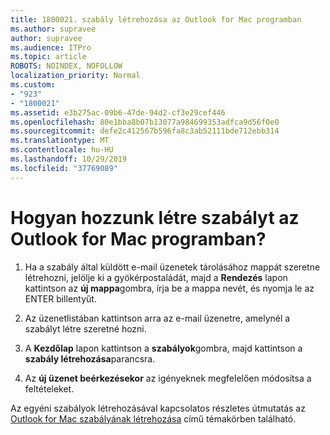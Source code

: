 ```yaml
---
title: 1800021. szabály létrehozása az Outlook for Mac programban
ms.author: supravee
author: supravee
ms.audience: ITPro
ms.topic: article
ROBOTS: NOINDEX, NOFOLLOW
localization_priority: Normal
ms.custom:
- "923"
- "1800021"
ms.assetid: e3b275ac-09b6-47de-94d2-cf3e29cef446
ms.openlocfilehash: 80e1bba8b07b13077a984699353adfca9d56f0e0
ms.sourcegitcommit: defe2c412567b596fa8c3ab52111bde712ebb314
ms.translationtype: MT
ms.contentlocale: hu-HU
ms.lasthandoff: 10/29/2019
ms.locfileid: "37769089"
---
```

# <a name="how-to-create-a-rule-in-outlook-for-mac"></a>Hogyan hozzunk létre szabályt az Outlook for Mac programban?

1. Ha a szabály által küldött e-mail üzenetek tárolásához mappát szeretne létrehozni, jelölje ki a gyökérpostaládát, majd a **Rendezés** lapon kattintson az **új mappa**gombra, írja be a mappa nevét, és nyomja le az ENTER billentyűt.

2. Az üzenetlistában kattintson arra az e-mail üzenetre, amelynél a szabályt létre szeretné hozni.

3. A **Kezdőlap** lapon kattintson a **szabályok**gombra, majd kattintson a **szabály létrehozása**parancsra.

4. Az **új üzenet beérkezésekor** az igényeknek megfelelően módosítsa a feltételeket. 

Az egyéni szabályok létrehozásával kapcsolatos részletes útmutatás az [Outlook for Mac szabályának létrehozása](https://aka.ms/AA1uy0v) című témakörben található.
  